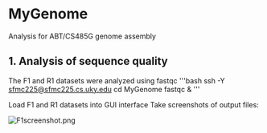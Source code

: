 # MyGenome
Analysis for ABT/CS485G genome assembly

## 1. Analysis of sequence quality
The F1 and R1 datasets were analyzed using fastqc
'''bash
ssh -Y sfmc225@sfmc225.cs.uky.edu
cd MyGenome
fastqc &
'''

Load F1 and R1 datasets into GUI interface
Take screenshots of output files:

![F1screenshot.png](/data/F1screenshot.png)
